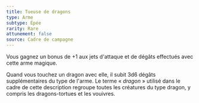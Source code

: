 ```yaml
---
title: Tueuse de dragons
type: Arme
subtype: Épée
rarity: Rare
attunement: false
source: Cadre de campagne
---
```

Vous gagnez un bonus de +1 aux jets d'attaque et de dégâts effectués avec cette arme magique.

Quand vous touchez un dragon avec elle, il subit 3d6 dégâts supplémentaires du type de l'arme. Le terme « _dragon_ » utilisé dans le cadre de cette description regroupe toutes les créatures du type dragon, y compris les dragons-tortues et les vouivres.
